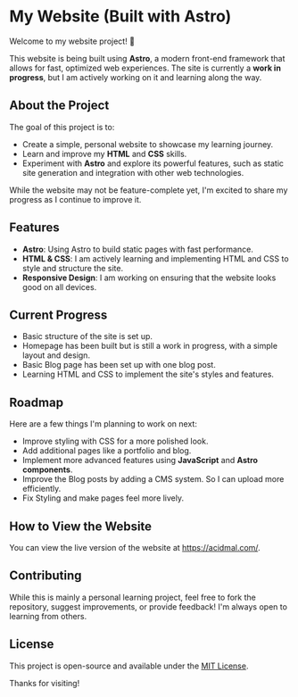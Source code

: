 # My Website (Built with Astro)

Welcome to my website project! 🎉

This website is being built using **Astro**, a modern front-end framework that allows for fast, optimized web experiences. The site is currently a **work in progress**, but I am actively working on it and learning along the way.

## About the Project

The goal of this project is to:
- Create a simple, personal website to showcase my learning journey.
- Learn and improve my **HTML** and **CSS** skills.
- Experiment with **Astro** and explore its powerful features, such as static site generation and integration with other web technologies.

While the website may not be feature-complete yet, I'm excited to share my progress as I continue to improve it.

## Features

- **Astro**: Using Astro to build static pages with fast performance.
- **HTML & CSS**: I am actively learning and implementing HTML and CSS to style and structure the site.
- **Responsive Design**: I am working on ensuring that the website looks good on all devices.

## Current Progress

- Basic structure of the site is set up.
- Homepage has been built but is still a work in progress, with a simple layout and design.
- Basic Blog page has been set up with one blog post.
- Learning HTML and CSS to implement the site's styles and features.

## Roadmap

Here are a few things I'm planning to work on next:
- Improve styling with CSS for a more polished look.
- Add additional pages like a portfolio and blog.
- Implement more advanced features using **JavaScript** and **Astro components**.
- Improve the Blog posts by adding a CMS system. So I can upload more efficiently.
- Fix Styling and make pages feel more lively.

## How to View the Website

You can view the live version of the website at https://acidmal.com/.

## Contributing

While this is mainly a personal learning project, feel free to fork the repository, suggest improvements, or provide feedback! I'm always open to learning from others.

## License 

This project is open-source and available under the [MIT License](LICENSE). 

Thanks for visiting!
